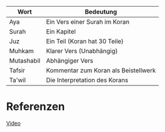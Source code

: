 | Wort       | Bedeutung                            |
| ---------- | ------------------------------------ |
| Aya        | Ein Vers einer Surah im Koran                                     |
| Surah      | Ein Kapitel                          |
| Juz        | Ein Teil (Koran hat 30 Teile)        |
| Muhkam     | Klarer Vers (Unabhängig)             |
| Mutashabil | Abhängiger Vers                      |
| Tafsir     | Kommentar zum Koran als Beistellwerk |
| Ta'wil     | Die Interpretation des Korans        |


# Referenzen
[Video](https://youtu.be/t6gErOYFfvA)

